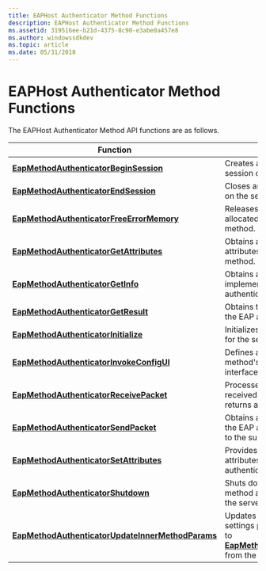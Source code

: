 ```yaml
---
title: EAPHost Authenticator Method Functions
description: EAPHost Authenticator Method Functions
ms.assetid: 319516ee-b21d-4375-8c90-e3abe0a457e8
ms.author: windowssdkdev
ms.topic: article
ms.date: 05/31/2018
---
```


# EAPHost Authenticator Method Functions

The EAPHost Authenticator Method API functions are as follows.



| Function                                                                                               | Description                                                                                                                                                                                 |
|--------------------------------------------------------------------------------------------------------|---------------------------------------------------------------------------------------------------------------------------------------------------------------------------------------------|
| [**EapMethodAuthenticatorBeginSession**](/previous-versions/windows/desktop/api/eapmethodauthenticatorapis/nf-eapmethodauthenticatorapis-eapmethodauthenticatorbeginsession)                       | Creates a new EAP authentication session on the server EAPHost.                                                                                                                             |
| [**EapMethodAuthenticatorEndSession**](/previous-versions/windows/desktop/api/eapmethodauthenticatorapis/nf-eapmethodauthenticatorapis-eapmethodauthenticatorendsession)                           | Closes an EAP authentication session on the server EAPHost.                                                                                                                                 |
| [**EapMethodAuthenticatorFreeErrorMemory**](/previous-versions/windows/desktop/api/eapmethodauthenticatorapis/nf-eapmethodauthenticatorapis-eapmethodauthenticatorfreeerrormemory)                 | Releases error-specific memory allocated by the EAP authenticator method.                                                                                                                   |
| [**EapMethodAuthenticatorGetAttributes**](/previous-versions/windows/desktop/api/eapmethodauthenticatorapis/nf-eapmethodauthenticatorapis-eapmethodauthenticatorgetattributes)                     | Obtains an array of EAP authentication attributes from the EAP authenticator method.                                                                                                        |
| [**EapMethodAuthenticatorGetInfo**](/previous-versions/windows/desktop/api/eapmethodauthenticatorapis/nf-eapmethodauthenticatorapis-eapmethodauthenticatorgetinfo)                                 | Obtains a set of function pointers for an implementation of the loaded EAP authenticator method.                                                                                            |
| [**EapMethodAuthenticatorGetResult**](/previous-versions/windows/desktop/api/eapmethodauthenticatorapis/nf-eapmethodauthenticatorapis-eapmethodauthenticatorgetresult)                             | Obtains the authentication result from the EAP authenticator method.                                                                                                                        |
| [**EapMethodAuthenticatorInitialize**](/previous-versions/windows/desktop/api/eapmethodauthenticatorapis/nf-eapmethodauthenticatorapis-eapmethodauthenticatorinitialize)                           | Initializes an EAP authenticator method for the server EAPHost.                                                                                                                             |
| [**EapMethodAuthenticatorInvokeConfigUI**](/previous-versions/windows/desktop/api/eapmethodauthenticatorapis/nf-eapmethodauthenticatorapis-eapmethodauthenticatorinvokeconfigui)                   | Defines a function that raises the EAP method's connection configuration user interface dialog box on the client.                                                                           |
| [**EapMethodAuthenticatorReceivePacket**](/previous-versions/windows/desktop/api/eapmethodauthenticatorapis/nf-eapmethodauthenticatorapis-eapmethodauthenticatorreceivepacket)                     | Processes an EAP authentication packet received by the server EAPHost and returns a response action.                                                                                        |
| [**EapMethodAuthenticatorSendPacket**](/previous-versions/windows/desktop/api/eapmethodauthenticatorapis/nf-eapmethodauthenticatorapis-eapmethodauthenticatorsendpacket)                           | Obtains an authentication packet from the EAP authenticator method to send to the supplicant.                                                                                               |
| [**EapMethodAuthenticatorSetAttributes**](/previous-versions/windows/desktop/api/eapmethodauthenticatorapis/nf-eapmethodauthenticatorapis-eapmethodauthenticatorsetattributes)                     | Provides updated EAP authentication attributes to set on the EAP authenticator method.                                                                                                      |
| [**EapMethodAuthenticatorShutdown**](/previous-versions/windows/desktop/api/eapmethodauthenticatorapis/nf-eapmethodauthenticatorapis-eapmethodauthenticatorshutdown)                               | Shuts down the EAP authenticator method and prepares to unload it from the server EAPHost.                                                                                                  |
| [**EapMethodAuthenticatorUpdateInnerMethodParams**](/previous-versions/windows/desktop/api/eapmethodauthenticatorapis/nf-eapmethodauthenticatorapis-eapmethodauthenticatorupdateinnermethodparams) | Updates the EAP authentication session settings previous established by a call to [**EapMethodAuthenticatorBeginSession**](/previous-versions/windows/desktop/api/eapmethodauthenticatorapis/nf-eapmethodauthenticatorapis-eapmethodauthenticatorbeginsession) from the server EAPHost. |



 

 

 




